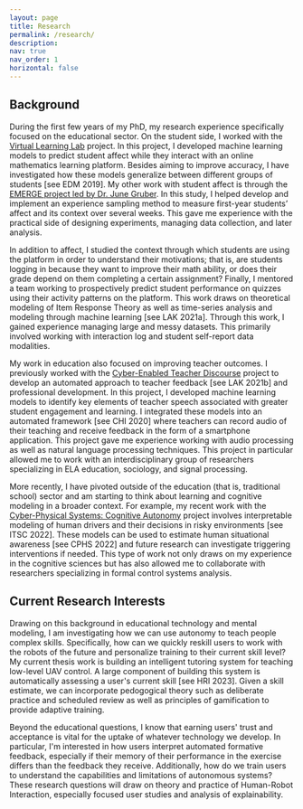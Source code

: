 ```yaml
---
layout: page
title: Research
permalink: /research/
description:
nav: true
nav_order: 1
horizontal: false
---
```


## Background
During the first few years of my PhD, my research experience specifically focused on the educational sector. On the student side, I worked with the [Virtual Learning Lab](http://virtuallearninglab.org/) project. In this project, I developed machine learning models to predict student affect while they interact with an online mathematics learning platform. Besides aiming to improve accuracy, I have investigated how these models generalize between different groups of students [see EDM 2019]. My other work with student affect is through the [EMERGE project led by Dr. June Gruber](http://gruberpeplab.com/index.php). In this study, I helped develop and implement an experience sampling method to measure first-year students’ affect and its context over several weeks. This gave me experience with the practical side of designing experiments, managing data collection, and later analysis.

In addition to affect, I studied the context through which students are using the platform in order to understand their motivations; that is, are students logging in because they want to improve their math ability, or does their grade depend on them completing a certain assignment? Finally, I  mentored a team working to prospectively predict student performance on quizzes using their activity patterns on the platform. This work draws on theoretical modeling of Item Response Theory as well as time-series analysis and modeling through machine learning [see LAK 2021a]. Through this work, I gained experience managing large and messy datasets. This primarily involved working with interaction log and student self-report data modalities.

My work in education also focused on improving teacher outcomes. I previously worked with the [Cyber-Enabled Teacher Discourse](https://www.nsf.gov/awardsearch/showAward?AWD_ID=1735793&HistoricalAwards=false) project to develop an automated approach to teacher feedback [see LAK 2021b] and professional development. In this project, I developed machine learning models to identify key elements of teacher speech associated with greater student engagement and learning. I integrated these models into an automated framework [see CHI 2020] where teachers can record audio of their teaching and receive feedback in the form of a smartphone application. This project gave me experience working with audio processing as well as natural language processing techniques. This project in particular allowed me to work with an interdisciplinary group of researchers specializing in ELA education, sociology, and signal processing.

More recently, I have pivoted outside of the education (that is, traditional school) sector and am starting to think about learning and cognitive modeling in a broader context. For example, my recent work with the [Cyber-Physical Systems: Cognitive Autonomy](https://www.nsf.gov/awardsearch/showAward?AWD_ID=1836952&HistoricalAwards=false) project involves interpretable modeling of human drivers and their decisions in risky environments [see ITSC 2022]. These models can be used to estimate human situational awareness [see CPHS 2022] and future research can investigate triggering interventions if needed. This type of work not only draws on my experience in the cognitive sciences but has also allowed me to collaborate with researchers specializing in formal control systems analysis.

## Current Research Interests

Drawing on this background in educational technology and mental modeling, I am investigating how we can use autonomy to teach people complex skills. Specifically, how can we quickly reskill users to work with the robots of the future and personalize training to their current skill level? My current thesis work is building an intelligent tutoring system for teaching low-level UAV control. A large component of building this system is automatically assessing a user's current skill [see HRI 2023]. Given a skill estimate, we can incorporate pedogogical theory such as deliberate practice and scheduled review as well as principles of gamification to provide adaptive training.

Beyond the educational questions, I know that earning users' trust and acceptance is vital for the uptake of whatever technology we develop. In particular, I'm interested in how users interpret automated formative feedback, especially if their memory of their performance in the exercise differs than the feedback they receive. Additionally, how do we train users to understand the capabilities and limitations of autonomous systems? These research questions will draw on theory  and practice of Human-Robot Interaction, especially focused user studies and analysis of explainability.
